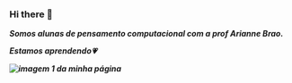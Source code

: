 ### Hi there 👋

<b><i>Somos alunas de pensamento computacional com a prof Arianne Brao.
  
Estamos aprendendo&#128151;
  
  <img src="https://www.purina-latam.com/sites/g/files/auxxlc391/files/styles/kraken_generic_max_width_960/public/2021-10/comunicacao-gatos.jpg?itok=YRou6r1C" alt="imagem 1 da minha página">
 <source src="Copycat" type="audio/mpeg">
